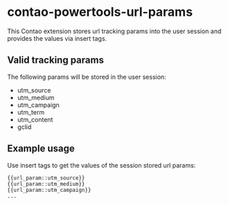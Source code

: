 # contao-powertools-url-params

This Contao extension stores url tracking params into the user session and provides the values via insert tags.

## Valid tracking params

The following params will be stored in the user session:

* utm_source
* utm_medium
* utm_campaign
* utm_term
* utm_content
* gclid

## Example usage

Use insert tags to get the values of the session stored url params:

```
{{url_param::utm_source}}
{{url_param::utm_medium}}
{{url_param::utm_campaign}}
...
```
